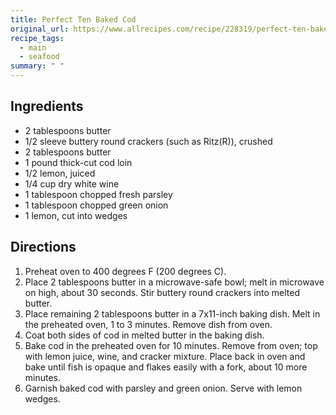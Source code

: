 ```yaml
---
title: Perfect Ten Baked Cod
original_url: https://www.allrecipes.com/recipe/228319/perfect-ten-baked-cod/
recipe_tags:
  - main
  - seafood
summary: " "
---
```


## Ingredients

* 2 tablespoons butter
* 1/2 sleeve buttery round crackers (such as Ritz(R)), crushed
* 2 tablespoons butter
* 1 pound thick-cut cod loin
* 1/2 lemon, juiced
* 1/4 cup dry white wine
* 1 tablespoon chopped fresh parsley
* 1 tablespoon chopped green onion
* 1 lemon, cut into wedges

## Directions

1. Preheat oven to 400 degrees F (200 degrees C).
1. Place 2 tablespoons butter in a microwave-safe bowl; melt in microwave on high, about 30 seconds. Stir buttery round crackers into melted butter.
1. Place remaining 2 tablespoons butter in a 7x11-inch baking dish. Melt in the preheated oven, 1 to 3 minutes. Remove dish from oven.
1. Coat both sides of cod in melted butter in the baking dish.
1. Bake cod in the preheated oven for 10 minutes. Remove from oven; top with lemon juice, wine, and cracker mixture. Place back in oven and bake until fish is opaque and flakes easily with a fork, about 10 more minutes.
1. Garnish baked cod with parsley and green onion. Serve with lemon wedges.
